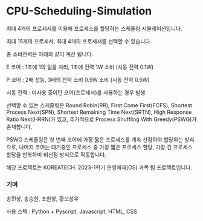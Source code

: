 # CPU-Scheduling-Simulation

최대 4개의 프로세서를 이용해 프로세스를 할당하는 스케줄링 시뮬레이션입니다.

최대 15개의 프로세서, 최대 4개의 프로세서를 선택할 수 있습니다.

총 소비전력은 아래와 같이 계산 됩니다.

E 코어 : 1초에 1의 일을 처리, 1초에 전력 1W 소비 (시동 전력 0.1W)

P 코어 : 2배 성능, 3배의 전력 소비 0.5W 소비 (시동 전력 0.5W)

시동 전력 : 미사용 중이던 코어(프로세서)를 사용하는 경우 발생

선택할 수 있는 스케줄링은 Round Robin(RR), First Come First(FCFS), Shortest Process Next(SPN), Shortest Remaining Time Next(SRTN), High Response Ratio Next(HRRN)가 있고, 추가적으로 Process Shuffling With Greedy(PSWG)가 존재합니다.

PSWG 스케줄링은 첫 번째 코어에 가장 짧은 프로세스를 계속 선점하여 할당하는 방식으로, 나머지 코어는 대기중인 프로세스 중 가장 짧은 프로세스 할당, 가장 긴 프로세스 할당을 반복하며 비선점 방식으로 작동합니다.


해당 프로젝트는 KOREATECH. 2023-1학기 운영체제(OS) 과목 팀 프로젝트입니다.

<h3>기여</h3>

송민상, 송승헌, 조한창, 황보성우

사용 스택 : Python + Pyscript, Javascript, HTML, CSS

